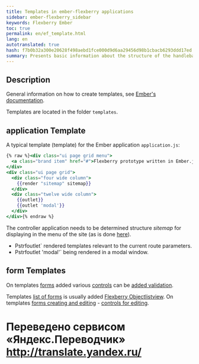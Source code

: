 ```yaml
--- 
title: Templates in ember-flexberry applications 
sidebar: ember-flexberry_sidebar 
keywords: Flexberry Ember 
toc: true 
permalink: en/ef_template.html 
lang: en 
autotranslated: true 
hash: f7b0b32a300e20628f498aebd1fce000d9d6aa29456d98b1cbacb6293ddd17ed 
summary: Presents basic information about the structure of the handlebars templates in ember-flexberry applications 
--- 
```


## Description 

General information on how to create templates, see [Ember's documentation](https://guides.emberjs.com/v2.4.0/templates/handlebars-basics/). 

Templates are located in the folder `templates`. 

## application Template 

A typical template (template) for the Ember application `application.js`: 

```hbs
{% raw %}<div class="ui page grid menu">
  <a class="brand item" href="#">Flexberry prototype written in Ember.js</a>
</div>
<div class="ui page grid">
  <div class="four wide column">
    {{render "sitemap" sitemap}}
  </div>
  <div class="twelve wide column">
    {{outlet}}
    {{outlet 'modal'}}
  </div>
</div>{% endraw %}
``` 

The controller application needs to be determined structure *sitemap* for displaying in the menu of the site (as is done [here](ef_controller.html)). 

* Pstrfoutlet` rendered templates relevant to the current route parameters. 
* Pstrfoutlet 'modal'` being rendered in a modal window. 

## form Templates 
On templates [forms](ef_forms.html) added various [controls](ef_controls.html) can be [added validation](efd_model-validation.html). 

Templates [list of forms](ef_forms.html) is usually added [Flexberry Objectlistview](ef_object-list-view.html). 
On templates [forms creating and editing](ef_edit-form.html) - [controls for editing](ef_controls.html). 



 # Переведено сервисом «Яндекс.Переводчик» http://translate.yandex.ru/